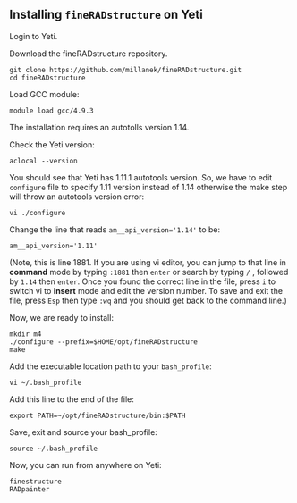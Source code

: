 ## Installing `fineRADstructure` on Yeti 

Login to Yeti.

Download the fineRADstructure repository.

```
git clone https://github.com/millanek/fineRADstructure.git
cd fineRADstructure
```

Load GCC module:

```
module load gcc/4.9.3
```

The installation requires an autotolls version 1.14. 

Check the Yeti version:

```
aclocal --version
```

You should see that Yeti has 1.11.1 autotools version. So, we have to edit `configure` file to specify 1.11 version instead of 1.14 otherwise the make step will throw an autotools version error:

```
vi ./configure
```

Change the line that reads `am__api_version='1.14'` to be:

```
am__api_version='1.11'
```

(Note, this is line 1881. If you are using vi editor, you can jump to that line in **command** mode by typing `:1881` then `enter` or search by typing `/` , followed by `1.14` then `enter`. Once you found the correct line in the file, press `i` to switch vi to **insert** mode and edit the version number. To save and exit the file, press `Esp` then type `:wq` and you should get back to the command line.)



Now, we are ready to install:

```
mkdir m4
./configure --prefix=$HOME/opt/fineRADstructure
make
```

Add the executable location path to your `bash_profile`:

```
vi ~/.bash_profile
```

Add this line to the end of the file:

```
export PATH=~/opt/fineRADstructure/bin:$PATH
```

Save, exit and source your bash_profile:

```
source ~/.bash_profile
```

Now, you can run from anywhere on Yeti:

```
finestructure
RADpainter 
```

